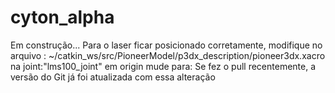 # cyton_alpha
Em construção...
Para o laser ficar posicionado corretamente, modifique no arquivo :
~/catkin_ws/src/PioneerModel/p3dx_description/pioneer3dx.xacro
na joint:"lms100_joint"
em origin mude para:	<origin xyz="0.075 0 0.274" rpy="0 0 0" />
Se fez o pull recentemente, a versão do Git já foi atualizada com essa alteração
	
	
